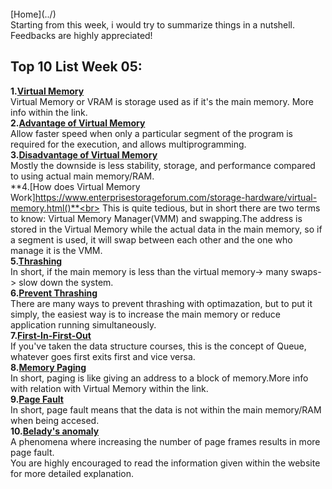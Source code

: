 ﻿---
permalink: /W05/
---
<br>
[Home](../)
<br>
Starting from this week, i would try to summarize things in a nutshell. Feedbacks are highly appreciated!
<br>

## Top 10 List Week 05:<br>
**1.[Virtual Memory](https://searchstorage.techtarget.com/definition/virtual-memory)**<br>
Virtual Memory or VRAM is storage used as if it's the main memory. More info within the link.<br>
**2.[Advantage of Virtual Memory](https://www.guru99.com/virtual-memory-in-operating-system.html)**<br>
Allow faster speed when only a particular segment of the program is required for the execution, and allows multiprogramming. <br>
**3.[Disadvantage of Virtual Memory](https://www.guru99.com/virtual-memory-in-operating-system.html)**<br>
Mostly the downside is less stability, storage, and performance compared to using actual main memory/RAM.<br>
**4.[How does Virtual Memory Work]https://www.enterprisestorageforum.com/storage-hardware/virtual-memory.html()**<br>
This is quite tedious, but in short there are two terms to know: Virtual Memory Manager(VMM) and swapping.The address is stored in the Virtual Memory while the actual data in the main memory,
so if a segment is used, it will swap between each other and the one who manage it is the VMM.<br>
**5.[Thrashing](https://www.enterprisestorageforum.com/storage-hardware/virtual-memory.html)**<br>
In short, if the main memory is less than the virtual memory-> many swaps-> slow down the system.<br>
**6.[Prevent Thrashing](https://www.enterprisestorageforum.com/storage-hardware/virtual-memory.html)**<br>
There are many ways to prevent thrashing with optimazation, but to put it simply, the easiest way is to increase the main memory or reduce application running simultaneously.<br>
**7.[First-In-First-Out](https://www.geeksforgeeks.org/fifo-vs-lifo-approach-in-programming/)**<br>
If you've taken the data structure courses, this is the concept of Queue, whatever goes first exits first and vice versa.<br>
**8.[Memory Paging](https://www.enterprisestorageforum.com/storage-hardware/paging-and-segmentation.html)**<br>
In short, paging is like giving an address to a block of memory.More info with relation with Virtual Memory within the link.<br>
**9.[Page Fault](https://techterms.com/definition/page_fault)**<br>
In short, page fault means that the data is not within the main memory/RAM when being accesed.<br>
**10.[Belady's anomaly](https://www.geeksforgeeks.org/beladys-anomaly-in-page-replacement-algorithms/)**<br>
A phenomena where increasing the number of page frames results in more page fault.<br>
You are highly encouraged to read the information given within the website for more detailed explanation.

